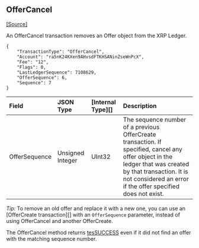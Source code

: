 ## OfferCancel

[[Source]<br>](https://github.com/ripple/rippled/blob/master/src/ripple/app/tx/impl/CancelOffer.cpp "Source")

An OfferCancel transaction removes an Offer object from the XRP Ledger.

```
{
    "TransactionType": "OfferCancel",
    "Account": "ra5nK24KXen9AHvsdFTKHSANinZseWnPcX",
    "Fee": "12",
    "Flags": 0,
    "LastLedgerSequence": 7108629,
    "OfferSequence": 6,
    "Sequence": 7
}
```

| Field         | JSON Type        | [Internal Type][] | Description           |
|:--------------|:-----------------|:------------------|:----------------------|
| OfferSequence | Unsigned Integer | UInt32            | The sequence number of a previous OfferCreate transaction. If specified, cancel any offer object in the ledger that was created by that transaction. It is not considered an error if the offer specified does not exist. |

*Tip:* To remove an old offer and replace it with a new one, you can use an [OfferCreate transaction][] with an `OfferSequence` parameter, instead of using OfferCancel and another OfferCreate.

The OfferCancel method returns [tesSUCCESS](#transaction-results) even if it did not find an offer with the matching sequence number.
